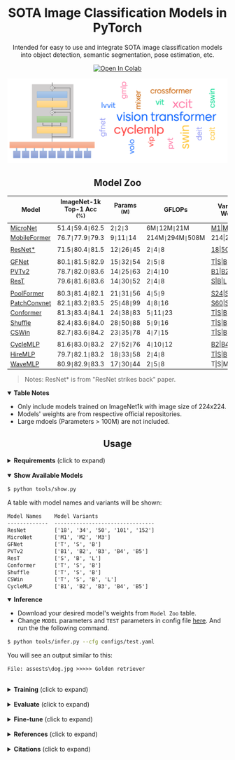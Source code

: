 # <div align="center">SOTA Image Classification Models in PyTorch</div>

<div align="center">
<p>Intended for easy to use and integrate SOTA image classification models into object detection, semantic segmentation, pose estimation, etc.</p>

<a href="https://colab.research.google.com/github/sithu31296/image-classification/blob/main/tutorial.ipynb"><img src="https://colab.research.google.com/assets/colab-badge.svg" alt="Open In Colab"></a>

</div>

![visiontransformer](assests/vit_banner.png)

## <div align="center">Model Zoo</div>

[micronet]: https://arxiv.org/abs/2108.05894v1
[mobileformer]: https://arxiv.org/abs/2108.05895v1

[cswin]: https://arxiv.org/abs/2107.00652v2
[gfnet]: https://arxiv.org/abs/2107.00645
[pvtv2]: https://arxiv.org/abs/2106.13797
[shuffle]: https://arxiv.org/abs/2106.03650
[conformer]: https://arxiv.org/abs/2105.03889v1
[rest]: https://arxiv.org/abs/2105.13677v3
[patchconvnet]: https://arxiv.org/abs/2112.13692

[cyclemlp]: https://arxiv.org/abs/2107.10224
[hiremlp]: https://arxiv.org/abs/2108.13341
[poolformer]: https://arxiv.org/abs/2111.11418
[rsb]: https://arxiv.org/abs/2110.00476
[wavemlp]: https://arxiv.org/abs/2111.12294

Model | ImageNet-1k Top-1 Acc <br><sup>(%) | Params <br><sup>(M)  | GFLOPs | Variants & Weights
--- | --- | --- | --- | --- 
[MicroNet][micronet] | 51.4`\|`59.4`\|`62.5 | 2`\|`2`\|`3 | 6M`\|`12M`\|`21M | [M1][micronetw]\|[M2][micronetw]\|[M3][micronetw]
[MobileFormer][mobileformer] | 76.7`\|`77.9`\|`79.3 | 9`\|`11`\|`14 | 214M`\|`294M`\|`508M | 214\|294\|508
||
[ResNet*][rsb] | 71.5`\|`80.4`\|`81.5 | 12`\|`26`\|`45 | 2`\|`4`\|`8 | [18][rsb18]\|[50][rsb50]\|[101][rsb101]
||
[GFNet][gfnet] | 80.1`\|`81.5`\|`82.9 | 15`\|`32`\|`54 | 2`\|`5`\|`8 | [T][gfnett]\|[S][gfnets]\|[B][gfnetb]
[PVTv2][pvtv2] | 78.7`\|`82.0`\|`83.6 | 14`\|`25`\|`63 | 2`\|`4`\|`10 | [B1][pvt1]\|[B2][pvt2]\|[B4][pvt4]
[ResT][rest] | 79.6`\|`81.6`\|`83.6 | 14`\|`30`\|`52 | 2`\|`4`\|`8 | [S][rests]\|[B][restb]\|[L][restl]
||
[PoolFormer][poolformer] | 80.3`\|`81.4`\|`82.1 | 21`\|`31`\|`56 | 4`\|`5`\|`9 | [S24][pfs24]\|[S36][pfs36]\|[M36][pfm36]
[PatchConvnet][patchconvnet] | 82.1`\|`83.2`\|`83.5 | 25`\|`48`\|`99 | 4`\|`8`\|`16 | [S60][pcs60]\|[S120][pcs120]\|[B60][pcb60]
[Conformer][conformer] | 81.3`\|`83.4`\|`84.1 | 24`\|`38`\|`83 | 5`\|`11`\|`23 | [T][conformert]\|[S][conformers]\|[B][conformerb]
[Shuffle][shuffle] | 82.4`\|`83.6`\|`84.0 | 28`\|`50`\|`88 | 5`\|`9`\|`16 | [T][shufflet]\|[S][shuffles]\|[B][shuffleb]
[CSWin][cswin] | 82.7`\|`83.6`\|`84.2 | 23`\|`35`\|`78 | 4`\|`7`\|`15 | [T][cswint]\|[S][cswins]\|[B][cswinb]
||
[CycleMLP][cyclemlp] | 81.6`\|`83.0`\|`83.2 | 27`\|`52`\|`76 | 4`\|`10`\|`12 | [B2][cycleb2]\|[B4][cycleb4]\|[B5][cycleb5]
[HireMLP][hiremlp] | 79.7`\|`82.1`\|`83.2 | 18`\|`33`\|`58 | 2`\|`4`\|`8 | [T][hmlpt]\|[S][hmlps]\|[B][hmlpb]
[WaveMLP][wavemlp] | 80.9`\|`82.9`\|`83.3 | 17`\|`30`\|`44 | 2`\|`5`\|`8 | T\|S\|M

> Notes: ResNet* is from "ResNet strikes back" paper.

<details open>
  <summary><strong>Table Notes</strong></summary>

* Only include models trained on ImageNet1k with image size of 224x224.
* Models' weights are from respective official repositories.
* Large mdoels (Parameters > 100M) are not included. 

</details>


## <div align="center">Usage</div>

<details>
  <summary><strong>Requirements</strong> (click to expand)</summary>

* python >= 3.6
* torch >= 1.8.1
* torchvision >= 0.9.1

Other requirements can be installed with `pip install -r requirements.txt`.

</details>

<br>
<details open>
  <summary><strong>Show Available Models</strong></summary>

```bash
$ python tools/show.py
```

A table with model names and variants will be shown:

```
Model Names    Model Variants
-------------  --------------------------------
ResNet         ['18', '34', '50', '101', '152']
MicroNet       ['M1', 'M2', 'M3']
GFNet          ['T', 'S', 'B']
PVTv2          ['B1', 'B2', 'B3', 'B4', 'B5']
ResT           ['S', 'B', 'L']
Conformer      ['T', 'S', 'B']
Shuffle        ['T', 'S', 'B']
CSWin          ['T', 'S', 'B', 'L']
CycleMLP       ['B1', 'B2', 'B3', 'B4', 'B5']
```

</details>

<details open>
  <summary><strong>Inference</strong></summary>

* Download your desired model's weights from `Model Zoo` table.
* Change `MODEL` parameters and `TEST` parameters in config file [here](./configs/test.yaml). And run the the following command.

```bash
$ python tools/infer.py --cfg configs/test.yaml
```

You will see an output similar to this:

```
File: assests\dog.jpg >>>>> Golden retriever
```
</details>

<br>
<details>
  <summary><strong>Training</strong> (click to expand)</summary>

```bash
$ python tools/train.py --cfg configs/train.yaml
```

</details>

<br>
<details>
  <summary><strong>Evaluate</strong> (click to expand)</summary>

```bash
$ python tools/val.py --cfg configs/train.yaml
```

</details>

<br>
<details>
  <summary><strong>Fine-tune</strong> (click to expand)</summary>

Fine-tune on CIFAR-10:

```bash
$ python tools/finetune.py --cfg configs/finetune.yaml
```

</details>

<br>
<details>
  <summary><strong>References</strong> (click to expand)</summary>

* https://github.com/rwightman/pytorch-image-models
* https://github.com/facebookresearch/deit

</details>

<br>
<details>
  <summary><strong>Citations</strong> (click to expand)</summary>

```
@misc{li2021micronet,
  title={MicroNet: Improving Image Recognition with Extremely Low FLOPs}, 
  author={Yunsheng Li and Yinpeng Chen and Xiyang Dai and Dongdong Chen and Mengchen Liu and Lu Yuan and Zicheng Liu and Lei Zhang and Nuno Vasconcelos},
  year={2021},
  eprint={2108.05894},
  archivePrefix={arXiv},
  primaryClass={cs.CV}
}

@misc{wightman2021resnet,
  title={ResNet strikes back: An improved training procedure in timm}, 
  author={Ross Wightman and Hugo Touvron and Hervé Jégou},
  year={2021},
  eprint={2110.00476},
  archivePrefix={arXiv},
  primaryClass={cs.CV}
}

@misc{rao2021global,
  title={Global Filter Networks for Image Classification}, 
  author={Yongming Rao and Wenliang Zhao and Zheng Zhu and Jiwen Lu and Jie Zhou},
  year={2021},
  eprint={2107.00645},
  archivePrefix={arXiv},
  primaryClass={cs.CV}
}

@misc{wang2021pvtv2,
  title={PVTv2: Improved Baselines with Pyramid Vision Transformer}, 
  author={Wenhai Wang and Enze Xie and Xiang Li and Deng-Ping Fan and Kaitao Song and Ding Liang and Tong Lu and Ping Luo and Ling Shao},
  year={2021},
  eprint={2106.13797},
  archivePrefix={arXiv},
  primaryClass={cs.CV}
}

@misc{zhang2021rest,
  title={ResT: An Efficient Transformer for Visual Recognition}, 
  author={Qinglong Zhang and Yubin Yang},
  year={2021},
  eprint={2105.13677},
  archivePrefix={arXiv},
  primaryClass={cs.CV}
}

@misc{touvron2021augmenting,
  title={Augmenting Convolutional networks with attention-based aggregation}, 
  author={Hugo Touvron and Matthieu Cord and Alaaeldin El-Nouby and Piotr Bojanowski and Armand Joulin and Gabriel Synnaeve and Hervé Jégou},
  year={2021},
  eprint={2112.13692},
  archivePrefix={arXiv},
  primaryClass={cs.CV}
}

@misc{peng2021conformer,
  title={Conformer: Local Features Coupling Global Representations for Visual Recognition}, 
  author={Zhiliang Peng and Wei Huang and Shanzhi Gu and Lingxi Xie and Yaowei Wang and Jianbin Jiao and Qixiang Ye},
  year={2021},
  eprint={2105.03889},
  archivePrefix={arXiv},
  primaryClass={cs.CV}
}

@misc{huang2021shuffle,
  title={Shuffle Transformer: Rethinking Spatial Shuffle for Vision Transformer}, 
  author={Zilong Huang and Youcheng Ben and Guozhong Luo and Pei Cheng and Gang Yu and Bin Fu},
  year={2021},
  eprint={2106.03650},
  archivePrefix={arXiv},
  primaryClass={cs.CV}
}

@misc{dong2022cswin,
  title={CSWin Transformer: A General Vision Transformer Backbone with Cross-Shaped Windows}, 
  author={Xiaoyi Dong and Jianmin Bao and Dongdong Chen and Weiming Zhang and Nenghai Yu and Lu Yuan and Dong Chen and Baining Guo},
  year={2022},
  eprint={2107.00652},
  archivePrefix={arXiv},
  primaryClass={cs.CV}
}

@misc{chen2021cyclemlp,
  title={CycleMLP: A MLP-like Architecture for Dense Prediction}, 
  author={Shoufa Chen and Enze Xie and Chongjian Ge and Runjian Chen and Ding Liang and Ping Luo},
  year={2021},
  eprint={2107.10224},
  archivePrefix={arXiv},
  primaryClass={cs.CV}
}

@misc{guo2021hiremlp,
  title={Hire-MLP: Vision MLP via Hierarchical Rearrangement}, 
  author={Jianyuan Guo and Yehui Tang and Kai Han and Xinghao Chen and Han Wu and Chao Xu and Chang Xu and Yunhe Wang},
  year={2021},
  eprint={2108.13341},
  archivePrefix={arXiv},
  primaryClass={cs.CV}
}

@misc{yu2021metaformer,
  title={MetaFormer is Actually What You Need for Vision}, 
  author={Weihao Yu and Mi Luo and Pan Zhou and Chenyang Si and Yichen Zhou and Xinchao Wang and Jiashi Feng and Shuicheng Yan},
  year={2021},
  eprint={2111.11418},
  archivePrefix={arXiv},
  primaryClass={cs.CV}
}

@misc{guo2021hiremlp,
  title={Hire-MLP: Vision MLP via Hierarchical Rearrangement}, 
  author={Jianyuan Guo and Yehui Tang and Kai Han and Xinghao Chen and Han Wu and Chao Xu and Chang Xu and Yunhe Wang},
  year={2021},
  eprint={2108.13341},
  archivePrefix={arXiv},
  primaryClass={cs.CV}
}

@misc{tang2021image,
  title={An Image Patch is a Wave: Phase-Aware Vision MLP}, 
  author={Yehui Tang and Kai Han and Jianyuan Guo and Chang Xu and Yanxi Li and Chao Xu and Yunhe Wang},
  year={2021},
  eprint={2111.12294},
  archivePrefix={arXiv},
  primaryClass={cs.CV}
}
```

</details>


[cswint]: https://github.com/microsoft/CSWin-Transformer/releases/download/v0.1.0/cswin_tiny_224.pth
[cswins]: https://github.com/microsoft/CSWin-Transformer/releases/download/v0.1.0/cswin_small_224.pth
[cswinb]: https://github.com/microsoft/CSWin-Transformer/releases/download/v0.1.0/cswin_base_224.pth
[rests]: https://drive.google.com/file/d/18YGFK_ZqE_AXZ3cMLyM1Q-OnvWj0WlKZ/view?usp=sharing
[restb]: https://drive.google.com/file/d/1CdjkmikUM8tP6xKPGXXOlWdGJ9heIZqf/view?usp=sharing
[restl]: https://drive.google.com/file/d/1J60OCXwvlwbNiTwoRj-iLnGaAN9q0-g9/view?usp=sharing
[gfnett]: https://drive.google.com/file/d/1Nrq5sfHD9RklCMl6WkcVrAWI5vSVzwSm/view?usp=sharing
[gfnets]: https://drive.google.com/file/d/1w4d7o1LTBjmSkb5NKzgXBBiwdBOlwiie/view?usp=sharing
[gfnetb]: https://drive.google.com/file/d/1F900_-yPH7GFYfTt60xn4tu5a926DYL0/view?usp=sharing
[pvt1]: https://drive.google.com/file/d/1aM0KFE3f-qIpP3xfhihlULF0-NNuk1m7/view?usp=sharing
[pvt2]: https://drive.google.com/file/d/1snw4TYUCD5z4d3aaId1iBdw-yUKjRmPC/view?usp=sharing
[pvt4]: https://drive.google.com/file/d/1LW-0CFHulqeIxV2cai45t-FyLNKGc5l0/view?usp=sharing
[shufflet]: https://drive.google.com/drive/folders/1goDJtcnxgBAcHhZnNwrgOlG_WBftpmOS?usp=sharing
[shuffles]: https://drive.google.com/drive/folders/1GUBBQyDldY145vDiK-BHqivmpj3K6HK2?usp=sharing
[shuffleb]: https://drive.google.com/drive/folders/1x0biaJRdN4nxLmp_3lQcA_6hO_sDBoUM?usp=sharing
[cycleb2]: https://github.com/ShoufaChen/CycleMLP/releases/download/v0.1/CycleMLP_B2.pth
[cycleb4]: https://github.com/ShoufaChen/CycleMLP/releases/download/v0.1/CycleMLP_B4.pth
[cycleb5]: https://github.com/ShoufaChen/CycleMLP/releases/download/v0.1/CycleMLP_B5.pth
[conformert]: https://drive.google.com/file/d/19SxGhKcWOR5oQSxNUWUM2MGYiaWMrF1z/view?usp=sharing
[conformers]: https://drive.google.com/file/d/1mpOlbLaVxOfEwV4-ha78j_1Ebqzj2B83/view?usp=sharing
[conformerb]: https://drive.google.com/file/d/1oeQ9LSOGKEUaYGu7WTlUGl3KDsQIi0MA/view?usp=sharing
[micronetw]: https://drive.google.com/drive/folders/1j4JSTcAh94U2k-7jCl_3nwbNi0eduM2P?usp=sharing
[pfs24]: https://github.com/sail-sg/poolformer/releases/download/v1.0/poolformer_s24.pth.tar
[pfs36]: https://github.com/sail-sg/poolformer/releases/download/v1.0/poolformer_s36.pth.tar
[pfm36]: https://github.com/sail-sg/poolformer/releases/download/v1.0/poolformer_m36.pth.tar
[rsb18]: https://github.com/rwightman/pytorch-image-models/releases/download/v0.1-rsb-weights/resnet18_a1_0-d63eafa0.pth
[rsb50]: https://github.com/rwightman/pytorch-image-models/releases/download/v0.1-rsb-weights/resnet50_a1_0-14fe96d1.pth
[rsb101]: https://github.com/rwightman/pytorch-image-models/releases/download/v0.1-rsb-weights/resnet101_a1_0-cdcb52a9.pth
[pcs60]: https://dl.fbaipublicfiles.com/deit/s60_224_1k.pth
[pcs120]: https://dl.fbaipublicfiles.com/deit/s120_224_1k.pth
[pcb60]: https://dl.fbaipublicfiles.com/deit/b60_224_1k.pth
[hmlpt]: https://github.com/ggjy/Hire-Wave-MLP.pytorch/releases/download/log/hire_mlp_tiny.pth
[hmlps]: https://github.com/ggjy/Hire-Wave-MLP.pytorch/releases/download/log/hire_mlp_small.pth
[hmlpb]: https://github.com/ggjy/Hire-Wave-MLP.pytorch/releases/download/log/hire_mlp_base.pth